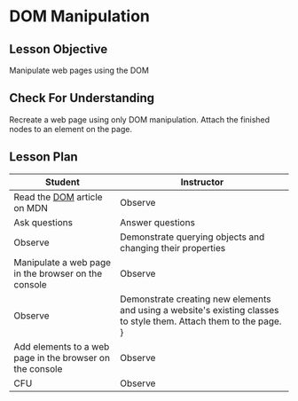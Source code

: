 # DOM Manipulation

## Lesson Objective

Manipulate web pages using the DOM

## Check For Understanding

Recreate a web page using only DOM manipulation. Attach the finished nodes to an element on the page.

## Lesson Plan

| Student | Instructor |
| --- | --- |
| Read the [DOM](https://developer.mozilla.org/en-US/docs/Web/API/Document_Object_Model/Introduction) article on MDN | Observe |
| Ask questions | Answer questions |
| Observe | Demonstrate querying objects and changing their properties |
| Manipulate a web page in the browser on the console | Observe |
| Observe | Demonstrate creating new elements and using a website's existing classes to style them. Attach them to the page. }
| Add elements to a web page in the browser on the console | Observe |
| CFU | Observe |
